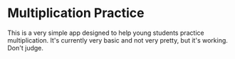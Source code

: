 # Multiplication Practice
This is a very simple app designed to help young students practice multiplication.
It's currently very basic and not very pretty, but it's working.
Don't judge.